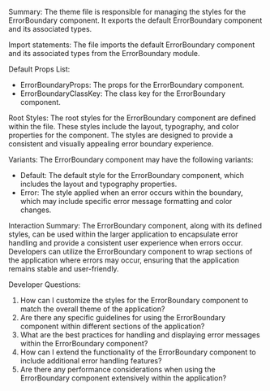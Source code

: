 Summary:
The theme file is responsible for managing the styles for the ErrorBoundary component. It exports the default ErrorBoundary component and its associated types.

Import statements:
The file imports the default ErrorBoundary component and its associated types from the ErrorBoundary module.

Default Props List:
- ErrorBoundaryProps: The props for the ErrorBoundary component.
- ErrorBoundaryClassKey: The class key for the ErrorBoundary component.

Root Styles:
The root styles for the ErrorBoundary component are defined within the file. These styles include the layout, typography, and color properties for the component. The styles are designed to provide a consistent and visually appealing error boundary experience.

Variants:
The ErrorBoundary component may have the following variants:
- Default: The default style for the ErrorBoundary component, which includes the layout and typography properties.
- Error: The style applied when an error occurs within the boundary, which may include specific error message formatting and color changes.

Interaction Summary:
The ErrorBoundary component, along with its defined styles, can be used within the larger application to encapsulate error handling and provide a consistent user experience when errors occur. Developers can utilize the ErrorBoundary component to wrap sections of the application where errors may occur, ensuring that the application remains stable and user-friendly.

Developer Questions:
1. How can I customize the styles for the ErrorBoundary component to match the overall theme of the application?
2. Are there any specific guidelines for using the ErrorBoundary component within different sections of the application?
3. What are the best practices for handling and displaying error messages within the ErrorBoundary component?
4. How can I extend the functionality of the ErrorBoundary component to include additional error handling features?
5. Are there any performance considerations when using the ErrorBoundary component extensively within the application?